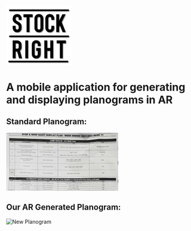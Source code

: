 <img src="PlanogramApp/assets/Logo/MainLogo.png" alt="Example Image" width="175">
<h1>A mobile application for generating and displaying planograms in AR</h1>

<div>
    <h2>Standard Planogram: </h2>
    <img src="/PlanogramApp/assets/ExamplePlanogram.png" width="300" alt="Existing Planogram">
    <h2>Our AR Generated Planogram: </h2>
    <img src="https://firebasestorage.googleapis.com/v0/b/auth-ec1d5.firebasestorage.app/o/planogram-Planogram1-General.png?alt=media" width="200" alt="New Planogram">
</div>
